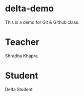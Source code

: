 # delta-demo
This is a demo for Git &amp; Github class.

# Teacher
Shradha Khapra 

# Student
Delta Student